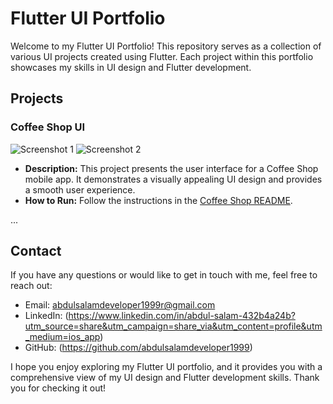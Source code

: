 # Flutter UI Portfolio

Welcome to my Flutter UI Portfolio! This repository serves as a collection of various UI projects created using Flutter. Each project within this portfolio showcases my skills in UI design and Flutter development. 

## Projects

### Coffee Shop UI

![Screenshot 1](screenshots/coffee_shop/screenshot1.png)
![Screenshot 2](screenshots/coffee_shop/screenshot2.png)

- **Description:** This project presents the user interface for a Coffee Shop mobile app. It demonstrates a visually appealing UI design and provides a smooth user experience.
- **How to Run:** Follow the instructions in the [Coffee Shop README](projects/coffee_shop/README.md).



...


## Contact

If you have any questions or would like to get in touch with me, feel free to reach out:

- Email: abdulsalamdeveloper1999r@gmail.com
- LinkedIn: (https://www.linkedin.com/in/abdul-salam-432b4a24b?utm_source=share&utm_campaign=share_via&utm_content=profile&utm_medium=ios_app)
- GitHub: (https://github.com/abdulsalamdeveloper1999)

I hope you enjoy exploring my Flutter UI portfolio, and it provides you with a comprehensive view of my UI design and Flutter development skills. Thank you for checking it out!

